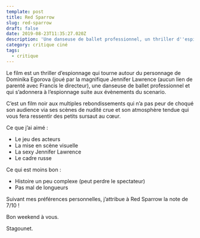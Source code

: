 ```yaml
---
template: post
title: Red Sparrow
slug: red-sparrow
draft: false
date: 2019-08-23T11:35:27.020Z
description: 'Une danseuse de ballet professionnel, un thriller d''espionnage, un film noir.'
category: critique ciné
tags:
  - critique
---
```

Le film est un thriller d’espionnage qui tourne autour du personnage de Dominika Egorova (joué par la magnifique Jennifer Lawrence (aucun lien de parenté avec Francis le directeur), une danseuse de ballet professionnel et qui s’adonnera à l’espionnage suite aux évènements du scenario.

C’est un film noir aux multiples rebondissements qui n’a pas peur de choqué son audience via ses scènes de nudité crue et son atmosphère tendue qui vous fera ressentir des petits sursaut au cœur.

Ce que j’ai aimé :

- Le jeu des acteurs
- La mise en scène visuelle
- La sexy Jennifer Lawrence
- Le cadre russe

Ce qui est moins bon :

- Histoire un peu complexe (peut perdre le spectateur)
- Pas mal de longueurs


Suivant mes préférences personnelles, j’attribue à Red Sparrow la note de 7/10 !

Bon weekend à vous.

Stagounet.
